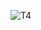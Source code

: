 ![T4](https://user-images.githubusercontent.com/75114146/152747954-3e3174ec-3e54-4b37-ba0f-ae739c343ed0.svg)
